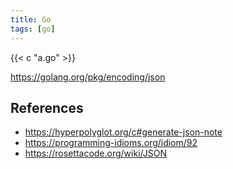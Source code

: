 ```yaml
---
title: Go
tags: [go]
---
```


{{< c "a.go" >}}

<https://golang.org/pkg/encoding/json>

## References

- <https://hyperpolyglot.org/c#generate-json-note>
- <https://programming-idioms.org/idiom/92>
- <https://rosettacode.org/wiki/JSON>
